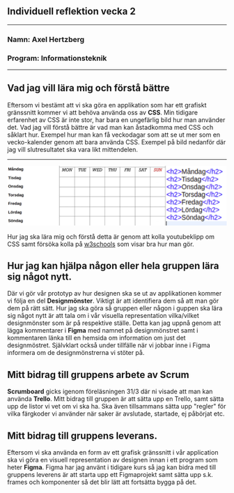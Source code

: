 <h2> Individuell reflektion vecka 2 </h2>

___

<h3> Namn: Axel Hertzberg </h3>
<h3> Program: Informationsteknik </h3>

___

## Vad jag vill lära mig och förstå bättre

Eftersom vi bestämt att vi ska göra en applikation som har ett grafiskt gränssnitt kommer vi att behöva använda oss av __CSS__.
Min tidigare erfarenhet av CSS är inte stor, har bara en ungefärlig bild hur man använder det. Vad jag vill förstå bättre är vad man kan åstadkomma med CSS och såklart hur.
Exempel hur man kan få veckodagar som att se ut mer som en vecko-kalender genom att bara använda CSS. 
Exempel på bild nedanför där jag vill slutresultatet ska vara likt mittendelen.
___

<img src="res/css-example.png" width="600">


Hur jag ska lära mig och förstå detta är genom att kolla youtubeklipp om CSS
samt försöka kolla på [w3schools](https://www.w3schools.com/) som visar bra hur man gör.

## Hur jag kan hjälpa någon eller hela gruppen lära sig något nytt.

Där vi gör vår prototyp av hur designen ska se ut av applikationen kommer vi följa en
del __Designmönster__. Viktigt är att identifiera dem så att man gör dem på rätt
sätt. Hur jag ska göra så gruppen eller någon i guppen ska lära sig något nytt
är att tala om i vår visuella representation vilka/vilket designmönster som
är på respektive ställe. Detta kan jag uppnå genom att lägga kommentarer i __Figma__
med namnet på designmönstret samt i kommentaren länka till en hemsida om
information om just det designmöstret. Självklart också under tillfälle när vi jobbar inne i Figma informera om de designmönstrerna vi stöter på.

## Mitt bidrag till gruppens arbete av Scrum

__Scrumboard__ gicks igenom föreläsningen 31/3 där ni visade att man kan använda
__Trello__. Mitt bidrag till gruppen är att sätta upp en Trello, samt
sätta upp de listor vi vet om vi ska ha. Ska även tillsammans sätta upp
"regler" för vilka färgkoder vi använder när saker är avslutade, startade, ej påbörjat etc. 

## Mitt bidrag till gruppens leverans.

Eftersom vi ska använda en form av ett grafisk gränssnitt i vår application ska
vi göra en visuell representation av designen innan i ett program som heter
__Figma__. Figma har jag använt i tidigare kurs så jag kan bidra med till
gruppens leverens är att starta upp ett Figmaprojekt samt sätta upp s.k. frames
och komponenter så det blir lätt att fortsätta bygga på det.
